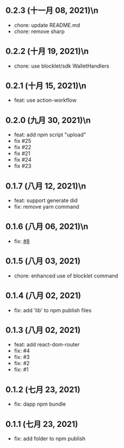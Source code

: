 ## 0.2.3 (十一月 08, 2021)\n

- chore: update README.md
- chore: remove sharp

## 0.2.2 (十月 19, 2021)\n

- chore: use blocklet/sdk WalletHandlers

## 0.2.1 (十月 15, 2021)\n

- feat: use action-workflow

## 0.2.0 (九月 30, 2021)\n

- feat: add npm script "upload"
- fix #25
- fix #22
- fix #21
- fix #24
- fix #23

## 0.1.7 (八月 12, 2021)\n

- feat: support generate did
- fix: remove yarn command

## 0.1.6 (八月 06, 2021)\n

- fix: [#8](https://github.com/blocklet/create-blocklet/issues/8)

## 0.1.5 (八月 03, 2021)

- chore: enhanced use of blocklet command

## 0.1.4 (八月 02, 2021)

- fix: add 'lib' to npm publish files

## 0.1.3 (八月 02, 2021)

- feat: add react-dom-router
- fix: #4
- fix: #3
- fix: #2
- fix: #1

## 0.1.2 (七月 23, 2021)

- fix: dapp npm bundle

## 0.1.1 (七月 23, 2021)

- fix: add folder to npm publish
